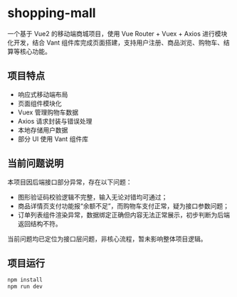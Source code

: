 # shopping-mall
一个基于 Vue2 的移动端商城项目，使用 Vue Router + Vuex + Axios 进行模块化开发，结合 Vant 组件库完成页面搭建，支持用户注册、商品浏览、购物车、结算等核心功能。

## 项目特点
- 响应式移动端布局
- 页面组件模块化
- Vuex 管理购物车数据
- Axios 请求封装与错误处理
- 本地存储用户数据
- 部分 UI 使用 Vant 组件库

## 当前问题说明
本项目因后端接口部分异常，存在以下问题：
- 图形验证码校验逻辑不完整，输入无论对错均可通过；
- 商品详情页支付功能报“余额不足”，而购物车支付正常，疑为接口参数问题；
- 订单列表组件渲染异常，数据绑定正确但内容无法正常展示，初步判断为后端返回结构不符。

当前问题均已定位为接口层问题，非核心流程，暂未影响整体项目逻辑。

## 项目运行
```bash
npm install
npm run dev
```
